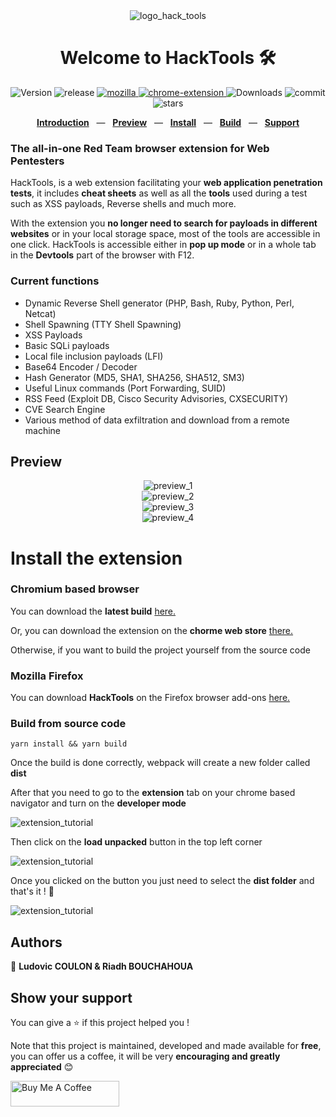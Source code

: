 <div align="center">
  <img alt="logo_hack_tools" src="https://i.imgur.com/evnvda2.png" />
  <h1>Welcome to HackTools 🛠</h1>
  <p>
    <img alt="Version" src="https://img.shields.io/badge/version-0.3.0-blue.svg?cacheSeconds=2592000" />
    <img alt="release" src="https://img.shields.io/github/v/release/LasCC/Hack-Tools?color=yellow" />
    <a href="https://addons.mozilla.org/en-US/firefox/addon/hacktools" target="_blank">
      <img alt="mozilla" src="https://img.shields.io/amo/v/hacktools?color=purple&label=mozilla%20addons&logo=mozilla" />
    </a>
    <a href="https://chrome.google.com/webstore/detail/hack-tools/lgomgbbjmadkhlpakhpiidlcjgbpdnlp?hl=en" target="_blank">
      <img alt="chrome-extension" src="https://img.shields.io/chrome-web-store/v/lgomgbbjmadkhlpakhpiidlcjgbpdnlp" />
    </a>
    <img alt="Downloads" src="https://img.shields.io/github/downloads/LasCC/Hack-Tools/total.svg" />
    <img alt="commit" src="https://img.shields.io/github/last-commit/LasCC/Hack-Tools" />
    <img alt="stars" src="https://img.shields.io/github/stars/LasCC/Hack-Tools?style=social" />
  </p>
  <p align="center">
    <a href="#the-all-in-one-red-team-browser-extension-for-web-pentesters"><b>Introduction</b></a>
    &nbsp;&nbsp;&mdash;&nbsp;&nbsp;
    <a href="#preview"><b>Preview</b></a>
    &nbsp;&nbsp;&mdash;&nbsp;&nbsp;
    <a href="#install-the-extension"><b>Install</b></a>
    &nbsp;&nbsp;&mdash;&nbsp;&nbsp;
    <a href="#build-from-source-code"><b>Build</b></a>
    &nbsp;&nbsp;&mdash;&nbsp;&nbsp;
    <a href="#show-your-support"><b>Support</b></a>
  </p>
</div>

### The all-in-one Red Team browser extension for **Web Pentesters**

HackTools, is a web extension facilitating your **web application penetration tests**, it includes **cheat sheets** as well as all the **tools** used during a test such as XSS payloads, Reverse shells and much more.

With the extension you **no longer need to search for payloads in different websites** or in your local storage space, most of the tools are accessible in one click. HackTools is accessible either in **pop up mode** or in a whole tab in the **Devtools** part of the browser with F12.

### Current functions

- Dynamic Reverse Shell generator (PHP, Bash, Ruby, Python, Perl, Netcat)
- Shell Spawning (TTY Shell Spawning)
- XSS Payloads
- Basic SQLi payloads
- Local file inclusion payloads (LFI)
- Base64 Encoder / Decoder
- Hash Generator (MD5, SHA1, SHA256, SHA512, SM3)
- Useful Linux commands (Port Forwarding, SUID)
- RSS Feed (Exploit DB, Cisco Security Advisories, CXSECURITY)
- CVE Search Engine
- Various method of data exfiltration and download from a remote machine

## Preview

<div align='center'>
  <img alt="preview_1" src="https://i.imgur.com/02ym26m.png" />
</div>

<div align='center'>
  <img alt="preview_2" src="https://i.imgur.com/A22KDs7.png" />
</div>

<div align='center'>
  <img alt="preview_3" src="https://i.imgur.com/TxWUC7r.png" />
</div>

<div align='center'>
  <img alt="preview_4" src="https://i.imgur.com/KrDX7t6.png" />
</div>

# Install the extension

### Chromium based browser

You can download the **latest build** [here.](https://github.com/LasCC/Hack-Tools/releases)

Or, you can download the extension on the **chorme web store** [there.](https://chrome.google.com/webstore/detail/hack-tools/lgomgbbjmadkhlpakhpiidlcjgbpdnlp)

Otherwise, if you want to build the project yourself from the source code

### Mozilla Firefox

You can download **HackTools** on the Firefox browser add-ons [here.](https://addons.mozilla.org/en-US/firefox/addon/hacktools/)

### Build from source code

```console
yarn install && yarn build
```

Once the build is done correctly, webpack will create a new folder called **dist**

After that you need to go to the **extension** tab on your chrome based navigator and turn on the **developer mode**

<img alt="extension_tutorial" src="https://i.imgur.com/0GRfu2K.png" />

Then click on the **load unpacked** button in the top left corner

<img alt="extension_tutorial" src="https://i.imgur.com/q41GeAb.png" />

Once you clicked on the button you just need to select the **dist folder** and that's it ! 🎉

<img alt="extension_tutorial" src="https://i.imgur.com/mL4TVu0.png" />

## Authors

👤 **Ludovic COULON & Riadh BOUCHAHOUA**

## Show your support

You can give a ⭐️ if this project helped you !

Note that this project is maintained, developed and made available for **free**, you can offer us a coffee, it will be very **encouraging and greatly appreciated** 😊

<a href="https://www.paypal.me/hacktoolsEXT" target="_blank"><img src="https://www.buymeacoffee.com/assets/img/custom_images/orange_img.png" alt="Buy Me A Coffee" style="height: 41px !important;width: 174px !important" ></a>